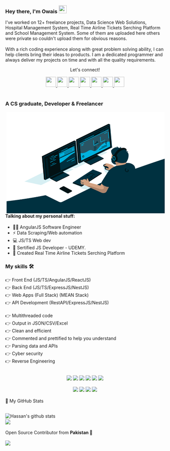 <!--
**rahneverd/rahneverd** is a ✨ _special_ ✨ repository because its `README.md` (this file) appears on your GitHub profile.

Here are some ideas to get you started:

- 🔭 I’m currently working on <a href="https://github.com/rahneverd/angular-weather-app-v2"> Angular Weather pp v2.0 </a>
- 🌱 I’m currently learning <a href="https://angularjs.org/">AngularJS</a>
- 👯 I’m looking to collaborate on <a href="https://angularjs.org/">AngularJS</a> Projects
- 🤔 I’m looking for help with <a href="https://react.dev/">ReactJS </a>
- 💬 Ask me about <a href="https://angularjs.org/">AngularJS</a>, <a href="[https://angularjs.org/](https://pptr.dev/)">Puppeteer</a>
- 📫 How to reach me: ...
- 😄 Pronouns: ...
- ⚡ Fun fact: ...
-->

### Hey there, I'm Owais <img src="https://media.giphy.com/media/hvRJCLFzcasrR4ia7z/giphy.gif" height="25px" width="25px">

<p>I've worked on 12+ freelance projects, Data Science Web Solutions, Hospital Management System, Real Time Airline Tickets Serching Platform and School Management System. Some of them are uploaded here others were private so couldn't upload them for obvious reasons.<br><br>With a rich coding experience along with great problem solving ability, I can help clients bring their ideas to products. I am a dedicated programmer and always deliver my projects on time and with all the quality requirements.</p>

<div align="center">
<p align="center">Let's connect!</p>

<a href="https://www.facebook.com/rahneverd/">
    <img width="32" height="32" src="https://static.xx.fbcdn.net/rsrc.php/yD/r/d4ZIVX-5C-b.ico?_nc_eui2=AeFk0w9o7PzxtXwIY-CspdLRaBWfmC2eGbdoFZ-YLZ4Zt9hIvpQoJVF7mUsk4Az2p_oWB8MwKmvBv-YDMahkkg0Y" />
</a>

<a href="https://www.linkedin.com/in/mowaisnizami/">
    <img width="32" height="32" src="https://static-exp1.licdn.com/sc/h/al2o9zrvru7aqj8e1x2rzsrca" />
</a>
<a href="https://t.me/rahneverd">
    <img width="32" height="32" src="https://telegram.org/favicon.ico?3" />
</a>

<a href="mailto:rahneverd@gmail.com">
    <img width="32" height="32" src="https://ssl.gstatic.com/ui/v1/icons/mail/rfr/gmail.ico" />
</a>
<a href="https://www.instagram.com/rahneverd/">
    <img width="32" height="32" src="https://www.instagram.com/static/images/ico/apple-touch-icon-76x76-precomposed.png/666282be8229.png" />
</a>

<a href="https://api.whatsapp.com/send?phone=923379213529">
    <img width="32" height="32" src="https://web.whatsapp.com/favicon-64x64.ico" />
</a>

<!-- <a href="https://www.fiverr.com/rahneverd">
    <img width="32" height="32" src="https://npm-assets.fiverrcdn.com/assets/layout/favicon-32x32.3ac9a80.png" />
</a> -->

<a href="https://www.upwork.com/freelancers/~011e30d05b7dc6bf09">
    <img width="32" height="32" src="https://raw.githubusercontent.com/rahneverd/rahneverd/main/upwork.ico" />
</a>
</div>

<br>

### A CS graduate, Developer & Freelancer

<img align="right" alt="GIF" src="code.gif" width="500" height="320" />

#### Talking about my personal stuff:

- 🙋‍♂️ AngularJS Software Engineer
- ⚡ Data Scraping/Web automation
- 💻 JS/TS Web dev
- 📑 Sertified JS Developer - UDEMY.
- 💪 Created Real Time Airline Tickets Serching Platform

### My skills 🛠

👉 Front End (JS/TS/AngularJS/ReactJS)<br>
👉 Back End (JS/TS/ExpressJS/NestJS)<br>
👉 Web Apps (Full Stack) (MEAN Stack)<br>
👉 API Development (RestAPI/ExpressJS/NestJS)<br>
<br>
👉 Multithreaded code<br>
👉 Output in JSON/CSV/Excel<br>
👉 Clean and efficient<br>
👉 Commented and prettified to help you understand<br>
👉 Parsing data and APIs<br>
👉 Cyber security<br>
👉 Reverse Engineering<br>
<br>

<!--https://github.com/alexandresanlim/Badges4-README.md-Profile/blob/master/README.md-->
<div align="center">
    <img src="https://img.shields.io/badge/JavaScript-F7DF1E?style=for-the-badge&logo=javascript&logoColor=white" />
    <img src="https://img.shields.io/badge/TypeScript-007ACC?style=for-the-badge&logo=typescript&logoColor=white" />
    <img src="https://img.shields.io/badge/Node.js-43853D?style=for-the-badge&logo=node.js&logoColor=white" />
    <img src="https://img.shields.io/badge/Express.js-404D59?style=for-the-badge&logo=express&logoColor=white" /> 
    <img src="https://img.shields.io/badge/Puppeteer-40B5A4?style=for-the-badge&logo=puppeteer&logoColor=white" />
    <img src="https://img.shields.io/badge/AngularJS-DD0031?style=for-the-badge&logo=angular&logoColor=white" />
    <br><br>
    <img src="https://img.shields.io/badge/Material--UI-0081CB?style=for-the-badge&logo=mui&logoColor=white" />
    <img src="https://img.shields.io/badge/HTML5-E34F26?style=for-the-badge&logo=html5&logoColor=white" />
    <img src="https://img.shields.io/badge/CSS3-1572B6?style=for-the-badge&logo=css3&logoColor=white" />
    <img src="https://img.shields.io/badge/Sass-CC6699?style=for-the-badge&logo=sass&logoColor=white" />
    



<!--
    <img src="https://img.shields.io/badge/Selenium-43B02A?style=for-the-badge&logo=Selenium&logoColor=white" />
    <img src="https://img.shields.io/badge/C%23-239120?style=for-the-badge&logo=c-sharp&logoColor=white" />    
    <img src="https://img.shields.io/badge/Java-ED8B00?style=for-the-badge&logo=java&logoColor=white" />    
    <img src="https://img.shields.io/badge/Node.js-339933?style=for-the-badge&logo=nodedotjs&logoColor=white" />
    <img src="https://img.shields.io/badge/npm-CB3837?style=for-the-badge&logo=npm&logoColor=white" />
    <img src="https://img.shields.io/badge/Express.js-000000?style=for-the-badge&logo=express&logoColor=white" />
    -->
</div>
<br>
<summary>📝 My GitHub Stats</summary>
<br>

![Hassan's github stats](https://github-readme-stats.vercel.app/api?username=rahneverd&theme=gotham&show_icons=true&include_all_commits=true&)
<br>
<img align="center"  src="https://github-readme-stats.vercel.app/api/top-langs/?username=rahneverd&layout=compact&theme=gotham&count_private=true&include_all_commits=true" />
<br><br>
Open Source Contributor from <b>Pakistan<b> 💚
<br><br>
![](https://visitor-badge.glitch.me/badge?page_id=rahneverd.rahneverd)
<br>
